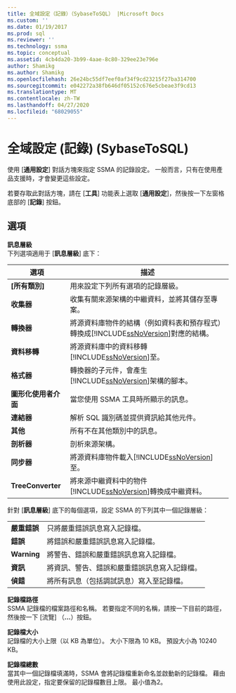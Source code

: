 ```yaml
---
title: 全域設定（記錄）（SybaseToSQL） |Microsoft Docs
ms.custom: ''
ms.date: 01/19/2017
ms.prod: sql
ms.reviewer: ''
ms.technology: ssma
ms.topic: conceptual
ms.assetid: 4cb4da20-3b99-4aae-8c80-329ee23e796e
author: Shamikg
ms.author: Shamikg
ms.openlocfilehash: 26e24bc55df7eef0af34f9cd23215f27ba314700
ms.sourcegitcommit: e042272a38fb646df05152c676e5cbeae3f9cd13
ms.translationtype: MT
ms.contentlocale: zh-TW
ms.lasthandoff: 04/27/2020
ms.locfileid: "68029055"
---
```

# <a name="global-settings-logging-sybasetosql"></a>全域設定 (記錄) (SybaseToSQL)
使用 [**通用設定**] 對話方塊來指定 SSMA 的記錄設定。 一般而言，只有在使用產品支援時，才會變更這些設定。  
  
若要存取此對話方塊，請在 [**工具**] 功能表上選取 [**通用設定**]，然後按一下左窗格底部的 [**記錄**] 按鈕。  
  
## <a name="options"></a>選項  
**訊息層級**  
下列選項適用于 [**訊息層級**] 底下：  
  
|選項|描述|  
|----------|---------------|  
|**[所有類別]**|用來設定下列所有選項的記錄層級。|  
|**收集器**|收集有關來源架構的中繼資料，並將其儲存至專案。|  
|**轉換器**|將源資料庫物件的結構（例如資料表和預存程式）轉換成[!INCLUDE[ssNoVersion](../../includes/ssnoversion-md.md)]對應的結構。|  
|**資料移轉**|將源資料庫中的資料移轉[!INCLUDE[ssNoVersion](../../includes/ssnoversion-md.md)]至。|  
|**格式器**|轉換器的子元件，會產生[!INCLUDE[ssNoVersion](../../includes/ssnoversion-md.md)]架構的腳本。|  
|**圖形化使用者介面**|當您使用 SSMA 工具時所顯示的訊息。|  
|**連結器**|解析 SQL 識別碼並提供資訊給其他元件。|  
|**其他**|所有不在其他類別中的訊息。|  
|**剖析器**|剖析來源架構。|  
|**同步器**|將源資料庫物件載入[!INCLUDE[ssNoVersion](../../includes/ssnoversion-md.md)]至。|  
|**TreeConverter**|將來源中繼資料中的物件[!INCLUDE[ssNoVersion](../../includes/ssnoversion-md.md)]轉換成中繼資料。|  
  
針對 [**訊息層級**] 底下的每個選項，設定 SSMA 的下列其中一個記錄層級：  
  
|||  
|-|-|  
|**嚴重錯誤**|只將嚴重錯誤訊息寫入記錄檔。|  
|**錯誤**|將錯誤和嚴重錯誤訊息寫入記錄檔。|  
|**Warning**|將警告、錯誤和嚴重錯誤訊息寫入記錄檔。|  
|**資訊**|將資訊、警告、錯誤和嚴重錯誤訊息寫入記錄檔。|  
|**偵錯**|將所有訊息（包括調試訊息）寫入至記錄檔。|  
  
**記錄檔路徑**  
SSMA 記錄檔的檔案路徑和名稱。 若要指定不同的名稱，請按一下目前的路徑，然後按一下 [流覽] （**...**）按鈕。  
  
**記錄檔大小**  
記錄檔的大小上限（以 KB 為單位）。 大小下限為 10 KB。 預設大小為 10240 KB。  
  
**記錄檔總數**  
當其中一個記錄檔填滿時，SSMA 會將記錄檔重新命名並啟動新的記錄檔。 藉由使用此設定，指定要保留的記錄檔數目上限。 最小值為2。  
  
